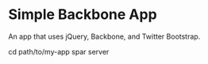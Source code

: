 # Simple Backbone App

An app that uses jQuery, Backbone, and Twitter Bootstrap.

   cd path/to/my-app
   spar server

    